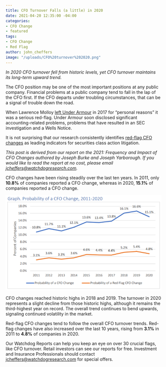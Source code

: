 ```yaml
---
title: CFO Turnover Falls (a little) in 2020
date: 2021-04-20 12:35:00 -04:00
categories:
- CFO Change
- featured
tags:
- CFO Change
- Red Flag
author: john_cheffers
image: "/uploads/CFO%20turnover%202020.png"
---
```


*In 2020 CFO turnover fell from historic levels, yet CFO turnover maintains its long-term upward trend.*

The CFO position may be one of the most important positions at any public company. Financial problems at a public company tend to fall in the lap of the CFO first. If the CFO departs under troubling circumstances, that can be a signal of trouble down the road.

When Lawrence Molloy [left Under Armour](https://blog.watchdogresearch.com/posts/under-armour-iii-major-cfo-change-a-warning-sign-of-litigation/) in 2017 for “personal reasons” it was a serious red-flag. Under Armour soon disclosed significant accounting-related problems, problems that have resulted in an SEC investigation and a Wells Notice.

It is not surprising that our research consistently identifies [red-flag CFO changes](https://blog.watchdogresearch.com/posts/six-leading-indicators-of-securities-litigation/) as leading indicators for securities class action litigation.

*This post is derived from our report on the 2021: Frequency and Impact of CFO Changes authored by Joseph Burke and Joseph Yarborough. If you would like to read the report at no cost, please email [jcheffers@watchdogresearch.com](mailto:jcheffers@watchdogresearch.com).*

CFO changes have been rising steadily over the last ten years. In 2011, only **10.8%** of companies reported a CFO change, whereas in 2020, **15.1%** of companies reported a CFO change.

![CFO turnover 2020.png](/uploads/CFO%20turnover%202020.png)

CFO changes reached historic highs in 2018 and 2019. The turnover in 2020 represents a slight decline from those historic highs, although it remains the third-highest year on record. The overall trend continues to bend upwards, signaling continued volatility in the market.

Red-flag CFO changes tend to follow the overall CFO turnover trends. Red-flag changes have also increased over the last 10 years, rising from **3.1%** in 2011 to **4.8%** of companies in 2020.

Our Watchdog Reports can help you keep an eye on over 30 crucial flags, like CFO turnover. Retail investors can see our reports for free. Investment and Insurance Professionals should contact [jcheffers@watchdogresearch.com](mailto:jcheffers@watchdogresearch.com) for special offers.